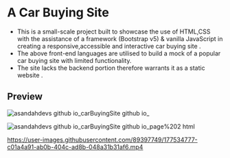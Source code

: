 # A Car Buying Site

* This is a small-scale project  built to showcase the use of HTML,CSS with the assistance of a framework (Bootstrap v5) & vanilla JavaScript in creating a responsive,accessible and interactive car buying site .
* The above front-end languages are utilised to build a mock of a popular car buying site with limited functionality.
* The site lacks the backend portion therefore warrants it as a static website .

## Preview

![asandahdevs github io_carBuyingSite github io_](https://user-images.githubusercontent.com/89397749/177527994-58a2ee10-91fe-4b95-bb0e-c2eecde6e8eb.png)

![asandahdevs github io_carBuyingSite github io_page%202 html](https://user-images.githubusercontent.com/89397749/177532826-f1ca9981-a5c6-4e46-8f4f-fd715ccf8ee6.png)

<https://user-images.githubusercontent.com/89397749/177534777-c01a4a91-ab0b-404c-ad8b-048a31b31af6.mp4>
